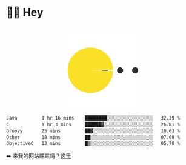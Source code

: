 
# 👋🏻 Hey
<div align="center">
	<br>
	<img src="https://raw.githubusercontent.com/Aniket965/Aniket965/master/pacman.svg?sanitize=true" width="200" height="200">
	<br>
</div>

<!--START_SECTION:waka-->

```txt
Java         1 hr 16 mins    ████████░░░░░░░░░░░░░░░░░   32.39 %
C            1 hr 3 mins     ██████▓░░░░░░░░░░░░░░░░░░   26.81 %
Groovy       25 mins         ██▓░░░░░░░░░░░░░░░░░░░░░░   10.63 %
Other        18 mins         ██░░░░░░░░░░░░░░░░░░░░░░░   07.69 %
ObjectiveC   13 mins         █▒░░░░░░░░░░░░░░░░░░░░░░░   05.78 %
```

<!--END_SECTION:waka-->

 ➡️  来我的网站瞧瞧吗？[这里](https://www.shaolongfei.com)
